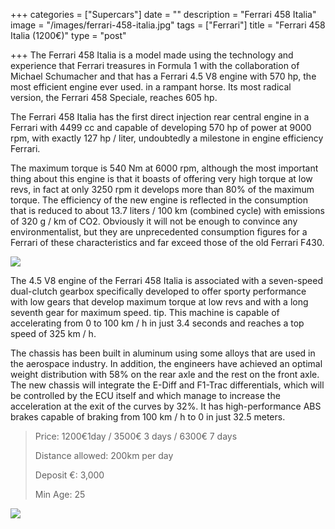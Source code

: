 +++
categories = ["Supercars"]
date = ""
description = "Ferrari 458 Italia"
image = "/images/ferrari-458-italia.jpg"
tags = ["Ferrari"]
title = "Ferrari 458 Italia (1200€)"
type = "post"

+++
The Ferrari 458 Italia is a model made using the technology and experience that Ferrari treasures in Formula 1 with the collaboration of Michael Schumacher and that has a Ferrari 4.5 V8 engine with 570 hp, the most efficient engine ever used. in a rampant horse. Its most radical version, the Ferrari 458 Speciale, reaches 605 hp.

The Ferrari 458 Italia has the first direct injection rear central engine in a Ferrari with 4499 cc and capable of developing 570 hp of power at 9000 rpm, with exactly 127 hp / liter, undoubtedly a milestone in engine efficiency Ferrari.

The maximum torque is 540 Nm at 6000 rpm, although the most important thing about this engine is that it boasts of offering very high torque at low revs, in fact at only 3250 rpm it develops more than 80% of the maximum torque. The efficiency of the new engine is reflected in the consumption that is reduced to about 13.7 liters / 100 km (combined cycle) with emissions of 320 g / km of CO2. Obviously it will not be enough to convince any environmentalist, but they are unprecedented consumption figures for a Ferrari of these characteristics and far exceed those of the old Ferrari F430.

![](/images/ferrari-italia2.jpg)

The 4.5 V8 engine of the Ferrari 458 Italia is associated with a seven-speed dual-clutch gearbox specifically developed to offer sporty performance with low gears that develop maximum torque at low revs and with a long seventh gear for maximum speed. tip. This machine is capable of accelerating from 0 to 100 km / h in just 3.4 seconds and reaches a top speed of 325 km / h.

The chassis has been built in aluminum using some alloys that are used in the aerospace industry. In addition, the engineers have achieved an optimal weight distribution with 58% on the rear axle and the rest on the front axle. The new chassis will integrate the E-Diff and F1-Trac differentials, which will be controlled by the ECU itself and which manage to increase the acceleration at the exit of the curves by 32%. It has high-performance ABS brakes capable of braking from 100 km / h to 0 in just 32.5 meters.

> Price: 1200€1day / 3500€ 3 days / 6300€ 7 days
>
> Distance allowed: 200km per day
>
> Deposit €: 3,000
>
> Min Age: 25

[![](/images/boton.png)](https://supercar2.netlify.app/contact/ "Book")